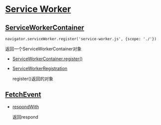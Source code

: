 # [Service Worker](https://developer.mozilla.org/zh-CN/docs/Web/API/Service_Worker_API)

## [ServiceWorkerContainer](https://developer.mozilla.org/zh-CN/docs/Web/API/ServiceWorkerContainer)

```
navigator.serviceWorker.register('service-worker.js', {scope: './'})
```

返回一个ServiceWorkerContainer对象

* [ServiceWorkerContainer.register()](https://developer.mozilla.org/zh-CN/docs/Web/API/ServiceWorkerContainer/register)
* [ServiceWorkerRegistration](https://developer.mozilla.org/zh-CN/docs/Web/API/ServiceWorkerRegistration)

    register()返回的对象

## [FetchEvent](https://developer.mozilla.org/zh-CN/docs/Web/API/FetchEvent)

* [respondWith](https://developer.mozilla.org/zh-CN/docs/Web/API/FetchEvent/respondWith)

    返回respond